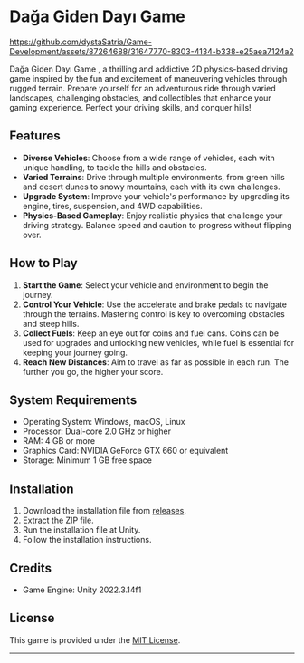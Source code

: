 # Dağa Giden Dayı Game 

https://github.com/dystaSatria/Game-Development/assets/87264688/31647770-8303-4134-b338-e25aea7124a2

Dağa Giden Dayı Game , a thrilling and addictive 2D physics-based driving game inspired by the fun and excitement of maneuvering vehicles through rugged terrain. Prepare yourself for an adventurous ride through varied landscapes, challenging obstacles, and collectibles that enhance your gaming experience. Perfect your driving skills, and conquer hills!

## Features

- **Diverse Vehicles**: Choose from a wide range of vehicles, each with unique handling, to tackle the hills and obstacles.
- **Varied Terrains**: Drive through multiple environments, from green hills and desert dunes to snowy mountains, each with its own challenges.
- **Upgrade System**: Improve your vehicle's performance by upgrading its engine, tires, suspension, and 4WD capabilities.
- **Physics-Based Gameplay**: Enjoy realistic physics that challenge your driving strategy. Balance speed and caution to progress without flipping over.


## How to Play

1. **Start the Game**: Select your vehicle and environment to begin the journey.
2. **Control Your Vehicle**: Use the accelerate and brake pedals to navigate through the terrains. Mastering control is key to overcoming obstacles and steep hills.
3. **Collect Fuels**: Keep an eye out for coins and fuel cans. Coins can be used for upgrades and unlocking new vehicles, while fuel is essential for keeping your journey going.
4. **Reach New Distances**: Aim to travel as far as possible in each run. The further you go, the higher your score.

## System Requirements
- Operating System: Windows, macOS, Linux
- Processor: Dual-core 2.0 GHz or higher
- RAM: 4 GB or more
- Graphics Card: NVIDIA GeForce GTX 660 or equivalent
- Storage: Minimum 1 GB free space

## Installation
1. Download the installation file from [releases](https://t.me/dystaSatriaFiles/13).
2. Extract the ZIP file.
3. Run the installation file at Unity.
4. Follow the installation instructions.

## Credits
- Game Engine: Unity 2022.3.14f1


## License

This game is provided under the [MIT License](LICENSE.md).

---

